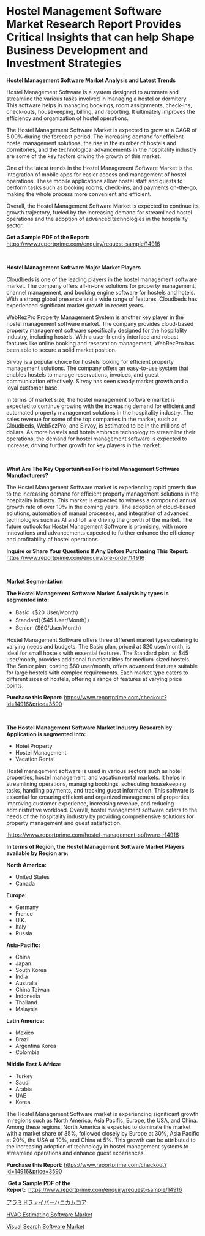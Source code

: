 <p><h1>Hostel Management Software Market Research Report Provides Critical Insights that can help Shape Business Development and Investment Strategies</h1></p><p><strong>Hostel Management Software Market Analysis and Latest Trends</strong></p>
<p><p>Hostel Management Software is a system designed to automate and streamline the various tasks involved in managing a hostel or dormitory. This software helps in managing bookings, room assignments, check-ins, check-outs, housekeeping, billing, and reporting. It ultimately improves the efficiency and organization of hostel operations.</p><p>The Hostel Management Software Market is expected to grow at a CAGR of 5.00% during the forecast period. The increasing demand for efficient hostel management solutions, the rise in the number of hostels and dormitories, and the technological advancements in the hospitality industry are some of the key factors driving the growth of this market.</p><p>One of the latest trends in the Hostel Management Software Market is the integration of mobile apps for easier access and management of hostel operations. These mobile applications allow hostel staff and guests to perform tasks such as booking rooms, check-ins, and payments on-the-go, making the whole process more convenient and efficient.</p><p>Overall, the Hostel Management Software Market is expected to continue its growth trajectory, fueled by the increasing demand for streamlined hostel operations and the adoption of advanced technologies in the hospitality sector.</p></p>
<p><strong>Get a Sample PDF of the Report:&nbsp;</strong> <a href="https://www.reportprime.com/enquiry/request-sample/14916">https://www.reportprime.com/enquiry/request-sample/14916</a></p>
<p>&nbsp;</p>
<p><strong>Hostel Management Software Major Market Players</strong></p>
<p><p>Cloudbeds is one of the leading players in the hostel management software market. The company offers all-in-one solutions for property management, channel management, and booking engine software for hostels and hotels. With a strong global presence and a wide range of features, Cloudbeds has experienced significant market growth in recent years.</p><p>WebRezPro Property Management System is another key player in the hostel management software market. The company provides cloud-based property management software specifically designed for the hospitality industry, including hostels. With a user-friendly interface and robust features like online booking and reservation management, WebRezPro has been able to secure a solid market position.</p><p>Sirvoy is a popular choice for hostels looking for efficient property management solutions. The company offers an easy-to-use system that enables hostels to manage reservations, invoices, and guest communication effectively. Sirvoy has seen steady market growth and a loyal customer base.</p><p>In terms of market size, the hostel management software market is expected to continue growing with the increasing demand for efficient and automated property management solutions in the hospitality industry. The sales revenue for some of the top companies in the market, such as Cloudbeds, WebRezPro, and Sirvoy, is estimated to be in the millions of dollars. As more hostels and hotels embrace technology to streamline their operations, the demand for hostel management software is expected to increase, driving further growth for key players in the market.</p></p>
<p>&nbsp;</p>
<p><strong>What Are The Key Opportunities For Hostel Management Software Manufacturers?</strong></p>
<p><p>The Hostel Management Software market is experiencing rapid growth due to the increasing demand for efficient property management solutions in the hospitality industry. This market is expected to witness a compound annual growth rate of over 10% in the coming years. The adoption of cloud-based solutions, automation of manual processes, and integration of advanced technologies such as AI and IoT are driving the growth of the market. The future outlook for Hostel Management Software is promising, with more innovations and advancements expected to further enhance the efficiency and profitability of hostel operations.</p></p>
<p><strong>Inquire or Share Your Questions If Any Before Purchasing This Report:</strong> <a href="https://www.reportprime.com/enquiry/pre-order/14916">https://www.reportprime.com/enquiry/pre-order/14916</a></p>
<p>&nbsp;</p>
<p><strong>Market Segmentation</strong></p>
<p><strong>The Hostel Management Software Market Analysis by types is segmented into:</strong></p>
<p><ul><li>Basic（$20 User/Month）</li><li>Standard(（$45 User/Month）)</li><li>Senior（$60/User/Month）</li></ul></p>
<p><p>Hostel Management Software offers three different market types catering to varying needs and budgets. The Basic plan, priced at $20 user/month, is ideal for small hostels with essential features. The Standard plan, at $45 user/month, provides additional functionalities for medium-sized hostels. The Senior plan, costing $60 user/month, offers advanced features suitable for large hostels with complex requirements. Each market type caters to different sizes of hostels, offering a range of features at varying price points.</p></p>
<p><strong>Purchase this Report:&nbsp;</strong><a href="https://www.reportprime.com/checkout?id=14916&price=3590">https://www.reportprime.com/checkout?id=14916&price=3590</a></p>
<p>&nbsp;</p>
<p><strong>The Hostel Management Software Market Industry Research by Application is segmented into:</strong></p>
<p><ul><li>Hotel Property</li><li>Hostel Management</li><li>Vacation Rental</li></ul></p>
<p><p>Hostel management software is used in various sectors such as hotel properties, hostel management, and vacation rental markets. It helps in streamlining operations, managing bookings, scheduling housekeeping tasks, handling payments, and tracking guest information. This software is essential for ensuring efficient and organized management of properties, improving customer experience, increasing revenue, and reducing administrative workload. Overall, hostel management software caters to the needs of the hospitality industry by providing comprehensive solutions for property management and guest satisfaction.</p></p>
<p><a href="https://www.reportprime.com/hostel-management-software-r14916">&nbsp;https://www.reportprime.com/hostel-management-software-r14916</a></p>
<p><strong>In terms of Region, the Hostel Management Software Market Players available by Region are:</strong></p>
<p>
    <p> <strong> North America: </strong>
        <ul>
            <li>United States</li>
            <li>Canada</li>
        </ul>
        </p> 
    <p> <strong> Europe: </strong>
        <ul>
            <li>Germany</li>
            <li>France</li>
            <li>U.K.</li>
            <li>Italy</li>
            <li>Russia</li>
        </ul>
        </p> 
    <p> <strong> Asia-Pacific: </strong>
        <ul>
            <li>China</li>
            <li>Japan</li>
            <li>South Korea</li>
            <li>India</li>
            <li>Australia</li>
            <li>China Taiwan</li>
            <li>Indonesia</li>
            <li>Thailand</li>
            <li>Malaysia</li>
        </ul>
        </p> 
    <p> <strong> Latin America: </strong>
        <ul>
            <li>Mexico</li>
            <li>Brazil</li>
            <li>Argentina Korea</li>
            <li>Colombia</li>
        </ul>
        </p> 
    <p> <strong> Middle East & Africa: </strong>
        <ul>
            <li>Turkey</li>
            <li>Saudi</li>
            <li>Arabia</li>
            <li>UAE</li>
            <li>Korea</li>
        </ul>
    </p>
    </p>
<p><p>The Hostel Management Software market is experiencing significant growth in regions such as North America, Asia Pacific, Europe, the USA, and China. Among these regions, North America is expected to dominate the market with a market share of 35%, followed closely by Europe at 30%, Asia Pacific at 20%, the USA at 10%, and China at 5%. This growth can be attributed to the increasing adoption of technology in hostel management systems to streamline operations and enhance guest experiences.</p></p>
<p><strong>Purchase this Report: </strong><a href="https://www.reportprime.com/checkout?id=14916&price=3590">https://www.reportprime.com/checkout?id=14916&price=3590</a></p>
<p>&nbsp;<strong>Get a Sample PDF of the Report:&nbsp;&nbsp;</strong><a href="https://www.reportprime.com/enquiry/request-sample/14916">https://www.reportprime.com/enquiry/request-sample/14916</a></p>
<p><strong></strong></p>
<p><p><a href="https://github.com/TysonKub/Market-Research-Report-List-1/blob/main/118764081230.md">アラミドファイバーハニカムコア</a></p><p><a href="https://github.com/HarmonyBogan1944/Market-Research-Report-List-1/blob/main/hvac-estimating-software-market.md">HVAC Estimating Software Market</a></p><p><a href="https://github.com/LitzyGulgowski2023/Market-Research-Report-List-1/blob/main/visual-search-software-market.md">Visual Search Software Market</a></p></p>